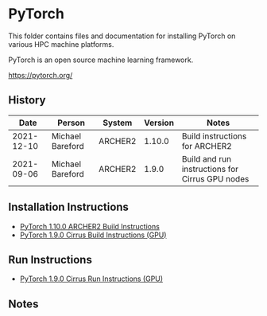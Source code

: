 PyTorch
=======

This folder contains files and documentation for installing PyTorch on various HPC machine platforms.

PyTorch is an open source machine learning framework.

https://pytorch.org/


History
-------

Date | Person | System | Version | Notes
---- | -------|--------|---------|------
2021-12-10 | Michael Bareford | ARCHER2 | 1.10.0 | Build instructions for ARCHER2
2021-09-06 | Michael Bareford | ARCHER2 | 1.9.0 | Build and run instructions for Cirrus GPU nodes

Installation Instructions
-------------------------

* [PyTorch 1.10.0 ARCHER2 Build Instructions](build_pytorch_1.10.0_archer2.md)
* [PyTorch 1.9.0 Cirrus Build Instructions (GPU)](build_pytorch_1.9.0_cirrus_gpu.md)

Run Instructions
----------------

* [PyTorch 1.9.0 Cirrus Run Instructions (GPU)](run_pytorch_1.9.0_cirrus_gpu.md)

Notes
-----

